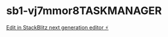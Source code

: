 # sb1-vj7mmor8TASKMANAGER

[Edit in StackBlitz next generation editor ⚡️](https://stackblitz.com/~/github.com/markoneo/sb1-vj7mmor8TASKMANAGER)
